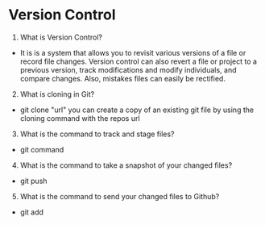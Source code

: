 # Version Control

1. What is Version Control?
* It is is a system that allows you to revisit various versions of a file or record file changes. Version control can also revert a file or project to a previous version, track modifications and modify individuals, and compare changes. Also, mistakes files can easily be rectified.

2. What is cloning in Git?
* git clone "url" you can create a copy of an existing git file by using the cloning command with the repos url

3. What is the command to track and stage files?
* git command

4. What is the command to take a snapshot of your changed files?
* git push

5. What is the command to send your changed files to Github?
* git add
